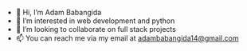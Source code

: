 - 👋 Hi, I’m Adam Babangida
- 👀 I’m interested in web development and python
- 💞️ I’m looking to collaborate on full stack projects
- 📫 You can reach me via my email at adambabangida14@gmail.com

<!---
Adam-Babangida/Adam-Babangida is a ✨ special ✨ repository because its `README.md` (this file) appears on your GitHub profile.
You can click the Preview link to take a look at your changes.
--->
